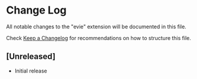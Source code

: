 # Change Log

All notable changes to the "evie" extension will be documented in this file.

Check [Keep a Changelog](http://keepachangelog.com/) for recommendations on how to structure this file.

## [Unreleased]

- Initial release